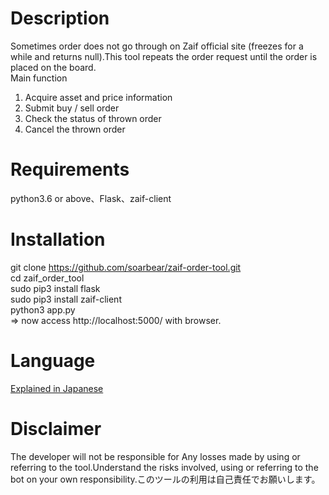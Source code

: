 # Description
Sometimes order does not go through on Zaif official site (freezes for a while and returns null).This tool repeats the order request until the order is placed on the board. <br>
Main function <br>
1) Acquire asset and price information <br>
2) Submit buy / sell order <br>
3) Check the status of thrown order <br>
4) Cancel the thrown order

# Requirements
python3.6 or above、Flask、zaif-client

# Installation
git clone https://github.com/soarbear/zaif-order-tool.git<br>
cd zaif_order_tool<br>
sudo pip3 install flask<br>
sudo pip3 install zaif-client<br>
python3 app.py<br>
=> now access http://localhost:5000/ with browser.

# Language
<a href="https://memo.soarcloud.com/zaif-web-%E3%82%AA%E3%83%BC%E3%83%80%E3%83%BC%E3%83%84%E3%83%BC%E3%83%AB/">Explained in Japanese</a>

# Disclaimer
The developer will not be responsible for Any losses made by using or referring to the tool.Understand the risks involved, using or referring to the bot on your own responsibility.このツールの利用は自己責任でお願いします。
